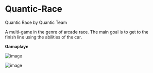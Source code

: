 # Quantic-Race
 Quantic Race by Quantic Team

A multi-game in the genre of arcade race. 
The main goal is to get to the finish line using the abilities of the car.


**Gamaplaye**

![image](https://github.com/BohdanHorlach/Quantic-Race/blob/main/Gameplay/Gameplay_QuanticRace_1.gif)


![image](https://github.com/BohdanHorlach/Quantic-Race/blob/main/Gameplay/Gameplay_QuanticRace_1.gif)
